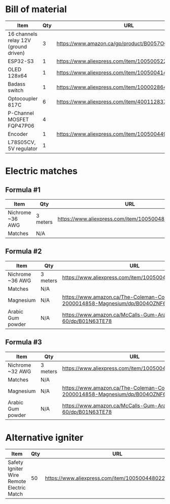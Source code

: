 # Bill of material


| Item | Qty | URL |
|---|---|---|
| 16 channels relay 12V (ground driven) | 3 | https://www.amazon.ca/gp/product/B0057OC66U/ |
| ESP32-S3 | 1 | https://www.aliexpress.com/item/1005005225767039.html |
| OLED 128x64 | 1 | https://www.aliexpress.com/item/1005004146596540.html |
| Badass switch | 1 | https://www.aliexpress.com/item/10000286439863.html |
| Optocoupler 817C | 6 | https://www.aliexpress.com/item/4001128373856.html |
| P-Channel MOSFET FQP47P06 | 4 |  |
| Encoder | 1 | https://www.aliexpress.com/item/1005004494417579.html |
| L78S05CV, 5V regulator | 1 |  |

# Electric matches

## Formula #1

| Item | Qty | URL |
|---|---|---|
| Nichrome ~36 AWG | 3 meters | https://www.aliexpress.com/item/1005004864188893.html |
| Matches | N/A | | Buy them at dollarstore

## Formula #2

| Item | Qty | URL |
|---|---|---|
| Nichrome ~36 AWG | 3 meters | https://www.aliexpress.com/item/1005004864188893.html |
| Matches | N/A | | Buy them at dollarstore |
| Magnesium | N/A | https://www.amazon.ca/The-Coleman-Company-2000014858-Magnesium/dp/B004OZNF6S |
| Arabic Gum powder | N/A | https://www.amazon.ca/McCalls-Gum-Arabic-Powder-60/dp/B01N63TE78 |

## Formula #3

| Item | Qty | URL |
|---|---|---|
| Nichrome ~32 AWG | 3 meters | https://www.aliexpress.com/item/1005004864188893.html |
| Matches | N/A | | Buy them at dollarstore |
| Magnesium | N/A | https://www.amazon.ca/The-Coleman-Company-2000014858-Magnesium/dp/B004OZNF6S |
| Arabic Gum powder | N/A | https://www.amazon.ca/McCalls-Gum-Arabic-Powder-60/dp/B01N63TE78 |

# Alternative igniter

| Item | Qty | URL |
|---|---|---|
| Safety Igniter Wire Remote Electric Match | 50 | https://www.aliexpress.com/item/1005004480226553.html |

